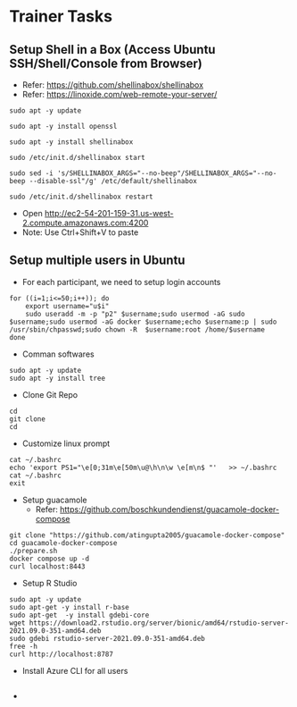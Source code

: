 # Trainer Tasks

## Setup Shell in a Box (Access Ubuntu SSH/Shell/Console from Browser)
 - Refer: https://github.com/shellinabox/shellinabox
 - Refer: https://linoxide.com/web-remote-your-server/
```
sudo apt -y update
```

```
sudo apt -y install openssl
```

```
sudo apt -y install shellinabox
```

```
sudo /etc/init.d/shellinabox start
```

```
sudo sed -i 's/SHELLINABOX_ARGS="--no-beep"/SHELLINABOX_ARGS="--no-beep --disable-ssl"/g' /etc/default/shellinabox
```

```
sudo /etc/init.d/shellinabox restart
```

 - Open http://ec2-54-201-159-31.us-west-2.compute.amazonaws.com:4200
 - Note: Use Ctrl+Shift+V to paste

## Setup multiple users in Ubuntu
- For each participant, we need to setup login accounts
```
for ((i=1;i<=50;i++)); do
	export username="u$i"
	sudo useradd -m -p "p2" $username;sudo usermod -aG sudo $username;sudo usermod -aG docker $username;echo $username:p | sudo /usr/sbin/chpasswd;sudo chown -R  $username:root /home/$username
done
```

- Comman softwares
```
sudo apt -y update
sudo apt -y install tree
```

-  Clone Git Repo
```
cd
git clone
cd
```

- Customize linux prompt
```
cat ~/.bashrc
echo 'export PS1="\e[0;31m\e[50m\u@\h\n\w \e[m\n$ "'   >> ~/.bashrc
cat ~/.bashrc
exit
```

- Setup guacamole
  - Refer: https://github.com/boschkundendienst/guacamole-docker-compose
```
git clone "https://github.com/atingupta2005/guacamole-docker-compose"
cd guacamole-docker-compose
./prepare.sh
docker compose up -d
curl localhost:8443
```

- Setup R Studio
```
sudo apt -y update
sudo apt-get -y install r-base
sudo apt-get  -y install gdebi-core
wget https://download2.rstudio.org/server/bionic/amd64/rstudio-server-2021.09.0-351-amd64.deb
sudo gdebi rstudio-server-2021.09.0-351-amd64.deb
free -h
curl http://localhost:8787
```

- Install Azure CLI for all users
```
```

- 
